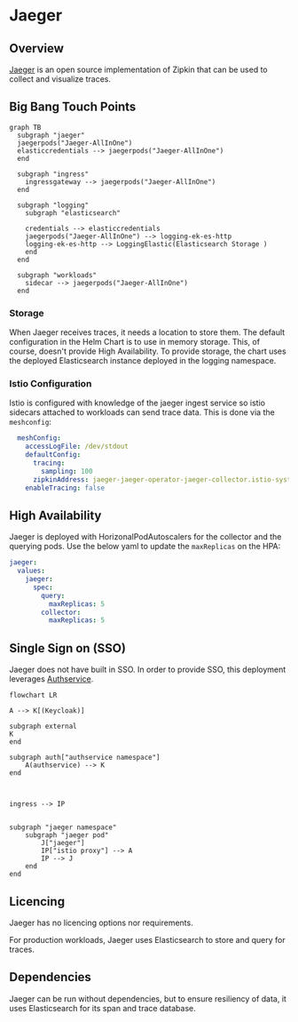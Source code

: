 # Jaeger

## Overview

[Jaeger](https://www.jaegertracing.io/) is an open source implementation of Zipkin that can be used to collect and visualize traces.

## Big Bang Touch Points

```mermaid
graph TB
  subgraph "jaeger"
  jaegerpods("Jaeger-AllInOne")
  elasticcredentials --> jaegerpods("Jaeger-AllInOne")
  end      

  subgraph "ingress"
    ingressgateway --> jaegerpods("Jaeger-AllInOne")
  end

  subgraph "logging"
    subgraph "elasticsearch"
    
    credentials --> elasticcredentials
    jaegerpods("Jaeger-AllInOne") --> logging-ek-es-http
    logging-ek-es-http --> LoggingElastic(Elasticsearch Storage )
    end
  end

  subgraph "workloads"
    sidecar --> jaegerpods("Jaeger-AllInOne")
  end
```

### Storage

When Jaeger receives traces, it needs a location to store them.  The default configuration in the Helm Chart is to use in memory storage.  This, of course, doesn't provide High Availability.  To provide storage, the chart uses the deployed Elasticsearch instance deployed in the logging namespace.

### Istio Configuration

Istio is configured with knowledge of the jaeger ingest service so istio sidecars attached to workloads can send trace data.  This is done via the `meshconfig`:

```yaml
  meshConfig:
    accessLogFile: /dev/stdout
    defaultConfig:
      tracing:
        sampling: 100
      zipkinAddress: jaeger-jaeger-operator-jaeger-collector.istio-system.svc:9411
    enableTracing: false
```

## High Availability

Jaeger is deployed with HorizonalPodAutoscalers for the collector and the querying pods.  Use the below yaml to update the `maxReplicas` on the HPA:

```yaml
jaeger:
  values:
    jaeger:
      spec:
        query:
          maxReplicas: 5
        collector:
          maxReplicas: 5
```

## Single Sign on (SSO)

Jaeger does not have built in SSO.  In order to provide SSO, this deployment leverages [Authservice](.).

```mermaid
flowchart LR

A --> K[(Keycloak)]

subgraph external
K
end

subgraph auth["authservice namespace"]
    A(authservice) --> K
end



ingress --> IP


subgraph "jaeger namespace"
    subgraph "jaeger pod"
        J["jaeger"]
        IP["istio proxy"] --> A
        IP --> J
    end
end    

```

## Licencing

Jaeger has no licencing options nor requirements.

For production workloads, Jaeger uses Elasticsearch to store and query for traces.  

## Dependencies

Jaeger can be run without dependencies, but to ensure resiliency of data, it uses Elasticsearch for its span and trace database.
